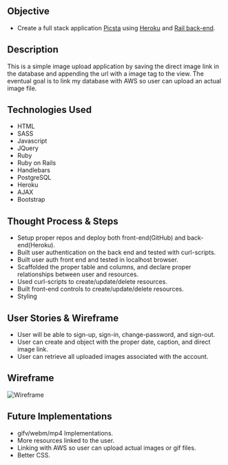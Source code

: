 ## Objective
* Create a full stack application [Picsta](https://peterchang2.github.io/full-stack-front-end-client/) using [Heroku](https://picstafame.herokuapp.com/) and [Rail back-end](https://github.com/peterchang2/full-stack-back-end-api).

## Description
This is a simple image upload application by saving the direct image link in the database and appending the url with a image tag to the view. The eventual goal is to link my database with AWS so user can upload an actual image file. 

## Technologies Used
* HTML
* SASS
* Javascript
* JQuery
* Ruby
* Ruby on Rails
* Handlebars
* PostgreSQL
* Heroku
* AJAX
* Bootstrap

## Thought Process & Steps
* Setup proper repos and deploy both front-end(GitHub) and back-end(Heroku).
* Built user authentication on the back end and tested with curl-scripts.
* Built user auth front end and tested in localhost browser.
* Scaffolded the proper table and columns, and declare proper relationships between user and resources.
* Used curl-scripts to create/update/delete resources.
* Built front-end controls to create/update/delete resources.
* Styling

## User Stories & Wireframe
* User will be able to sign-up, sign-in, change-password, and sign-out.
* User can create and object with the proper date, caption, and direct image link.
* User can retrieve all uploaded images associated with the account.

## Wireframe
![Wireframe](https://i.imgur.com/QjahI1D.jpg?1)

## Future Implementations

* gifv/webm/mp4 Implementations.
* More resources linked to the user.
* Linking with AWS so user can upload actual images or gif files.
* Better CSS.
